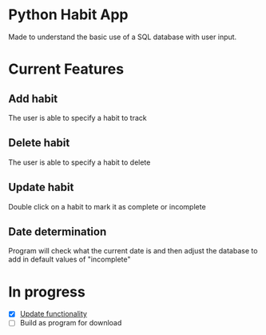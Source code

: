 # Python Habit App
Made to understand the basic use of a SQL database with user input. 

# Current Features
## Add habit
The user is able to specify a habit to track

## Delete habit
The user is able to specify a habit to delete

## Update habit
Double click on a habit to mark it as complete or incomplete

## Date determination
Program will check what the current date is and then adjust the database to add in default values of "incomplete"

# In progress
- [x] [Update functionality](https://github.com/dndorc/python-habit-app/issues/1)
- [ ] Build as program for download